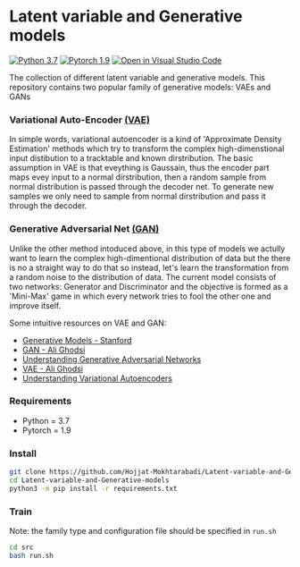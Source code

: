 # Latent variable and Generative models
[![Python 3.7](https://img.shields.io/badge/python-3.7-blue.svg)](https://www.python.org/downloads/release/python-370/)
[![Pytorch 1.9](https://img.shields.io/badge/pytorch-1.9-orange.svg)](https://pytorch.org/)
[![Open in Visual Studio Code](https://open.vscode.dev/badges/open-in-vscode.svg)](https://open.vscode.dev/Hojjat-Mokhtarabadi/Latent-variable-and-Generative-models)

The collection of different latent variable and generative models. This repository contains two popular family of generative models: VAEs and GANs

### Variational Auto-Encoder [(VAE)](https://arxiv.org/abs/1312.6114)
In simple words, variational autoencoder is a kind of 'Approximate Density Estimation' methods which try to transform the complex high-dimenstional input distibution to a tracktable and known dirstribution. The basic assumption in VAE is that eveything is Gaussain, thus the encoder part maps evey input to a normal dirstribution, then a random sample from normal distribution is passed through the decoder net.
To generate new samples we only need to sample from normal dirstribution and pass it through the decoder.

### Generative Adversarial Net [(GAN)](https://arxiv.org/abs/1406.2661)
Unlike the other method intoduced above, in this type of models we actully want to learn the complex high-dimentional distribution of data but the there is no a straight way to do that so instead, let's learn the transformation from a random noise to the distribution of data. The current model consists of two networks: Generator and Discriminator and the objective is formed as a 'Mini-Max' game in which every network tries to fool the other one and improve itself.

Some intuitive resources on VAE and GAN:
- [Generative Models - Stanford](https://www.youtube.com/watch?v=5WoItGTWV54)
- [GAN - Ali Ghodsi](https://www.youtube.com/watch?v=7G4_Y5rsvi8)
- [Understanding Generative Adversarial Networks](https://towardsdatascience.com/understanding-generative-adversarial-networks-gans-cd6e4651a29)
- [VAE - Ali Ghodsi](https://www.youtube.com/watch?v=uaaqyVS9-rM)
- [Understanding Variational Autoencoders](https://towardsdatascience.com/understanding-variational-autoencoders-vaes-f70510919f73)


### Requirements
- Python = 3.7
- Pytorch = 1.9


### Install
```bash
git clone https://github.com/Hojjat-Mokhtarabadi/Latent-variable-and-Generative-models.git
cd Latent-variable-and-Generative-models
python3 -m pip install -r requirements.txt
```

### Train
Note: the family type and configuration file should be specified in `run.sh`
```bash
cd src
bash run.sh
```



